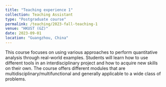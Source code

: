 ```yaml
---
title: "Teaching experience 1"
collection: Teaching Assistant
type: "Postgraduate course"
permalink: /teaching/2023-fall-teaching-1
venue: "HKUST (GZ)"
date: 2023-09-01
location: "Guangzhou, China"
---
```


This course focuses on using various approaches to perform quantitative analysis through real-world examples. Students will learn how to use different tools in an interdisciplinary project and how to acquire new skills on their own. The course offers different modules that are multidisciplinary/multifunctional and generally applicable to a wide class of problems.
